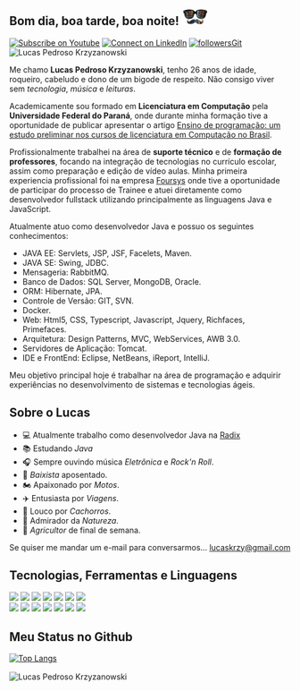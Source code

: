 ## Bom dia, boa tarde, boa noite! <img src="https://github.com/LucasKrzy/LucasKrzy/blob/main/bigode.gif?raw=true" width="48px">

[![Subscribe on Youtube](https://img.shields.io/badge/--youtube?label=Youtube&logo=Youtube&style=social)](https://www.youtube.com/channel/UC6ereSIzJmpzzcDB3TNfyRw/) [![Connect on LinkedIn](https://img.shields.io/badge/--linkedin?label=LinkedIn&logo=LinkedIn&style=social)](https://www.linkedin.com/in/lucas-krzyzanowski-44928b161/) [![followersGit](https://img.shields.io/github/followers/LucasKrzy?style=social)](https://github.com/LucasKrzy) <img src="https://komarev.com/ghpvc/?username=LucasKrzy&label=Profile%20views&color=0e75b6&style=social" alt="Lucas Pedroso Krzyzanowski" />


Me chamo **Lucas Pedroso Krzyzanowski**, tenho 26 anos de idade, roqueiro, cabeludo e dono de um bigode de respeito. Não consigo viver sem *tecnologia*, *música* e *leituras*.

Academicamente sou formado em **Licenciatura em Computação** pela **Universidade Federal do Paraná**, onde durante minha formação tive a oportunidade de publicar apresentar o artigo <a href="https://www.br-ie.org/pub/index.php/wcbie/article/view/8943">Ensino de programação: um estudo preliminar nos cursos de licenciatura em Computação no Brasil</a>.


Profissionalmente trabalhei na área de **suporte técnico** e de **formação de professores**, focando na integração de tecnologias no currículo escolar, assim como preparação e edição de vídeo aulas. Minha primeira experiencia profissional foi na empresa [Foursys](https://www.foursys.com.br) onde tive a oportunidade de participar do processo de Trainee e atuei diretamente como desenvolvedor fullstack utilizando principalmente as linguagens Java e JavaScript.

Atualmente atuo como desenvolvedor Java e possuo os seguintes conhecimentos:


- JAVA EE: Servlets, JSP, JSF, Facelets, Maven.
- JAVA SE: Swing, JDBC.
- Mensageria: RabbitMQ.
- Banco de Dados: SQL Server, MongoDB, Oracle.
- ORM: Hibernate, JPA.
- Controle de Versão: GIT, SVN.
- Docker.
- Web: Html5, CSS, Typescript, Javascript, Jquery, Richfaces, Primefaces.
- Arquitetura: Design Patterns, MVC, WebServices, AWB 3.0.
- Servidores de Aplicação: Tomcat.
- IDE e FrontEnd: Eclipse, NetBeans, iReport, IntelliJ.


Meu objetivo principal hoje é trabalhar na área de programação e adquirir experiências no desenvolvimento de sistemas e tecnologias ágeis. 
## Sobre o Lucas

- 💻 Atualmente trabalho como desenvolvedor Java na [Radix](https://www.radixeng.com.br/negocios/software) 
- 📚 Estudando *Java*
- 🎧 Sempre ouvindo música *Eletrônica* e *Rock'n Roll*.
- 🎸 *Baixista* aposentado.
- 🏍️ Apaixonado por *Motos*.
- ✈️ Entusiasta por *Viagens*.
- 🐶 Louco por *Cachorros*.
- 🌳 Admirador da *Natureza*.
- 🚜 *Agricultor* de final de semana. 


Se quiser me mandar um e-mail para conversarmos... [lucaskrzy@gmail.com](mailto:lucaskrzy@gmail.com)
## Tecnologias, Ferramentas e Linguagens

<code><img width="10%" src="https://www.vectorlogo.zone/logos/visualstudio_code/visualstudio_code-ar21.svg"></code> <code><img width="10%" src="https://www.vectorlogo.zone/logos/eclipse/eclipse-ar21.svg"></code> <code><img width="10%" src="https://www.vectorlogo.zone/logos/atom_io/atom_io-ar21.svg"></code> <code><img width="10%" src="https://www.vectorlogo.zone/logos/git-scm/git-scm-ar21.svg"></code> <code><img width="10%" src="https://www.vectorlogo.zone/logos/github/github-ar21.svg"></code> </code> <code><img width="10%" src="https://www.vectorlogo.zone/logos/java/java-ar21.svg"></code> <code><img width="10%" src="https://www.vectorlogo.zone/logos/javascript/javascript-ar21.svg"></code> <br/>
<code><img width="10%" src="https://www.vectorlogo.zone/logos/getbootstrap/getbootstrap-ar21.svg"></code> <code><img width="10%" src="https://www.vectorlogo.zone/logos/netlifyapp_watercss/netlifyapp_watercss-ar21.svg"></code> </code> <code><img width="10%" src="https://www.vectorlogo.zone/logos/w3_html5/w3_html5-ar21.svg"></code> <code><img width="10%" src="https://www.vectorlogo.zone/logos/mysql/mysql-ar21.svg"></code> <code><img width="10%" src="https://upload.wikimedia.org/wikipedia/de/a/aa/Heidisql_logo.svg"></code> <code><img width="10%" src="https://www.vectorlogo.zone/logos/hibernate/hibernate-ar21.svg"></code> </code> <code><img width="10%" src="https://www.vectorlogo.zone/logos/apache_tomcat/apache_tomcat-ar21.svg"></code>
## Meu Status no Github

[![Top Langs](https://github-readme-stats.vercel.app/api/top-langs/?username=LucasKrzy&layout=compact)](https://github.com/LucasKrzy)


<img align="center" src="https://github-readme-stats.vercel.app/api?username=LucasKrzy&show_icons=true&locale=en" alt="Lucas Pedroso Krzyzanowski" />

